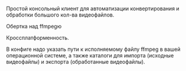 Простой консольный клиент для автоматизации конвертирования и обработки большого кол-ва видеофайлов.

Обертка над ffmpegю

Кроссплатформенность.

В конфиге надо указать пути к исполняемому файлу ffmpeg в вашей операционной системе, а также каталоги для импорта (исходные видеофайлы) и экспорта (обработанные видеофайлы).